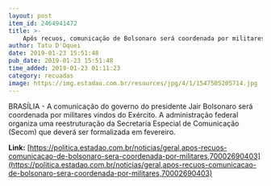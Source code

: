 ```yaml
---
layout: post
item_id: 2464941472
title: >-
    Após recuos, comunicação de Bolsonaro será coordenada por militares
author: Tatu D'Oquei
date: 2019-01-23 15:51:48
pub_date: 2019-01-23 15:51:48
time_added: 2019-01-23 01:11:23
category: recuadas
image: https://img.estadao.com.br/resources/jpg/4/1/1547505205714.jpg
---
```


BRASÍLIA - A comunicação do governo do presidente Jair Bolsonaro será coordenada por militares vindos do Exército. A administração federal organiza uma reestruturação da Secretaria Especial de Comunicação (Secom) que deverá ser formalizada em fevereiro.

**Link:** [https://politica.estadao.com.br/noticias/geral,apos-recuos-comunicacao-de-bolsonaro-sera-coordenada-por-militares,70002690403](https://politica.estadao.com.br/noticias/geral,apos-recuos-comunicacao-de-bolsonaro-sera-coordenada-por-militares,70002690403)

